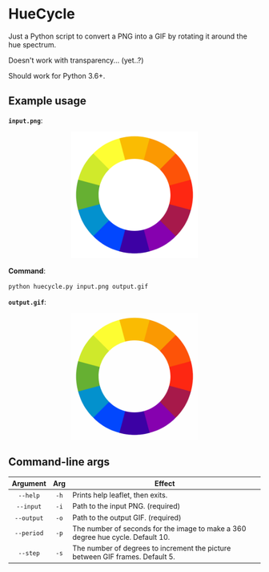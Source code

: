 # HueCycle

Just a Python script to convert a PNG into a GIF by rotating it around the hue spectrum.

Doesn't work with transparency... (yet..?)

Should work for Python 3.6+.

## Example usage

**`input.png`**:

<div align="center"><img src="./input.png" width="50%"></div>

**Command**:

```bash
python huecycle.py input.png output.gif
```

**`output.gif`**:

<div align="center"><img src="./output.gif" width="50%"></div>

## Command-line args

|  Argument  | Arg  | Effect                                                       |
| :--------: | :--: | ------------------------------------------------------------ |
|  `--help`  | `-h` | Prints help leaflet, then exits.                             |
| `--input`  | `-i` | Path to the input PNG. (required)                            |
| `--output` | `-o` | Path to the output GIF. (required)                           |
| `--period` | `-p` | The number of seconds for the image to make a 360 degree hue cycle. Default 10. |
|  `--step`  | `-s` | The number of degrees to increment the picture between GIF frames. Default 5. |



